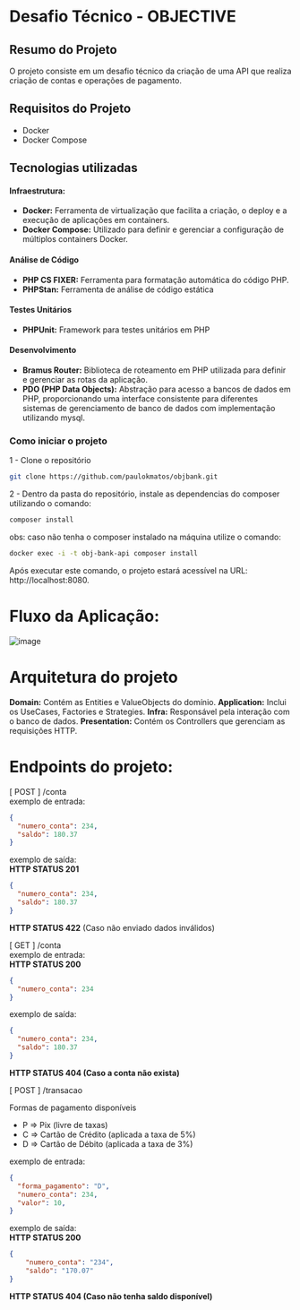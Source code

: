 # Desafio Técnico - OBJECTIVE

## Resumo do Projeto
O projeto consiste em um desafio técnico da criação de uma API que realiza criação de contas e operações de pagamento.

## Requisitos do Projeto

- Docker
- Docker Compose

## Tecnologias utilizadas

#### **Infraestrutura:** 
 - **Docker:** Ferramenta de virtualização que facilita a criação, o deploy e a execução de aplicações em containers.
 - **Docker Compose:** Utilizado para definir e gerenciar a configuração de múltiplos containers Docker.

#### Análise de Código
 - **PHP CS FIXER:** Ferramenta para formatação automática do código PHP.
 - **PHPStan:** Ferramenta de análise de código estática

#### Testes Unitários
  - **PHPUnit:** Framework para testes unitários em PHP

#### Desenvolvimento
  - **Bramus Router:** Biblioteca de roteamento em PHP utilizada para definir e gerenciar as rotas da aplicação.
  - **PDO (PHP Data Objects):** Abstração para acesso a bancos de dados em PHP, proporcionando uma interface consistente para diferentes sistemas de gerenciamento de banco de dados com implementação utilizando mysql.

### Como iniciar o projeto

 1 - Clone o repositório

``` bash
git clone https://github.com/paulokmatos/objbank.git
```

 2 - Dentro da pasta do repositório, instale as dependencias do composer utilizando o comando:
 
 ``` bash
composer install
```
 

 obs: caso não tenha o composer instalado na máquina utilize o comando:
 ``` bash
docker exec -i -t obj-bank-api composer install
```
 

 Após executar este comando, o projeto estará acessível na URL: http://localhost:8080.
 
 # Fluxo da Aplicação:

 ![image](https://github.com/paulokmatos/objbank/assets/68530385/3ef7ee57-41c7-4ee7-9faa-449743112c7f)

# Arquitetura do projeto 

**Domain:** Contém as Entities e ValueObjects do domínio.
**Application:** Inclui os UseCases, Factories e Strategies.
**Infra:** Responsável pela interação com o banco de dados.
**Presentation:** Contém os Controllers que gerenciam as requisições HTTP.

# Endpoints do projeto:
[ POST ] /conta <br />
exemplo de entrada:
``` json
{
  "numero_conta": 234,
  "saldo": 180.37
}
```

exemplo de saída: <br />
**HTTP STATUS 201**
``` json
{
  "numero_conta": 234,
  "saldo": 180.37
}
```
**HTTP STATUS 422** (Caso não enviado dados inválidos)


[ GET ] /conta <br />
exemplo de entrada: <br/>
**HTTP STATUS 200**
``` json
{
  "numero_conta": 234
}
```
exemplo de saída: 
``` json
{
  "numero_conta": 234,
  "saldo": 180.37
}
```
**HTTP STATUS 404 (Caso a conta não exista)**

[ POST ] /transacao <br />

Formas de pagamento disponíveis <br />
- P => Pix (livre de taxas)
- C => Cartão de Crédito (aplicada a taxa de 5%)
- D => Cartão de Débito (aplicada a taxa de 3%)

exemplo de entrada:
``` json
{
  "forma_pagamento": "D",
  "numero_conta": 234,
  "valor": 10,
}
```

exemplo de saída: <br />
**HTTP STATUS 200**
``` json
{
	"numero_conta": "234",
	"saldo": "170.07"
}
```
**HTTP STATUS 404 (Caso não tenha saldo disponível)**

